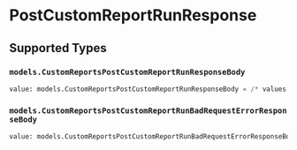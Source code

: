 # PostCustomReportRunResponse


## Supported Types

### `models.CustomReportsPostCustomReportRunResponseBody`

```python
value: models.CustomReportsPostCustomReportRunResponseBody = /* values here */
```

### `models.CustomReportsPostCustomReportRunBadRequestErrorResponseBody`

```python
value: models.CustomReportsPostCustomReportRunBadRequestErrorResponseBody = /* values here */
```

